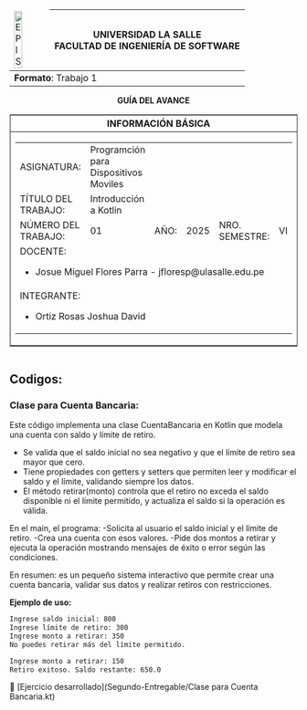 <table align="center">
    <thead>
        <tr>
            <td><img src="https://1.bp.blogspot.com/-3wALNMake70/XK-07VtIngI/AAAAAAABOrY/n3X_ZJV5fGEpTs8ppMQvKk_yic7BfyBYQCLcBGAs/s1600/universidad-la-salle-logo.jpg?raw=true" alt="EPIS" style="width:50%; height:auto"/></td>
            <th>
                <span style="font-weight:bold;">UNIVERSIDAD LA SALLE</span><br />
                <span style="font-weight:bold;">FACULTAD DE INGENIERÍA DE SOFTWARE</span><br />
            </th>
        </tr>
    </thead>
    <tbody>
        <tr><td colspan="3"><span style="font-weight:bold;">Formato</span>: Trabajo 1</td></tr>
    </tbody>
</table>

<div align="center">
    <span style="font-weight:bold;">GUÍA DEL AVANCE</span><br />
</div>

<div>
    <table border="1" align="center">
        <thead>
            <tr><th colspan="3">INFORMACIÓN BÁSICA</th></tr>
        </thead>
        <tbody>
            <tr>
                <td colspan="2">
                    <table>
                        <tr><td>ASIGNATURA:</td><td>Programción para Dispositivos Moviles</td></tr>
                        <tr><td>TÍTULO DEL TRABAJO:</td><td> Introducción a Kotlin</td></tr>
                        <tr>
                            <td>NÚMERO DEL TRABAJO:</td><td>01</td>
                            <td>AÑO:</td><td>2025</td>
                            <td>NRO. SEMESTRE:</td><td>VI</td>
                        </tr>
                        <tr>
                            <td colspan="6">DOCENTE:
                                <ul>
                                    <li>Josue Miguel Flores Parra - jfloresp@ulasalle.edu.pe</li>
                                </ul>
                            </td>
                        </tr>
                        <tr>
                            <td colspan="6">INTEGRANTE:
                                <ul>
                                    <li>Ortiz Rosas Joshua David</li>
                                </ul>
                            </td>
                        </tr>
                    </table>
                </td>
                <td>
                    </table>
                    <table>
                </td>
            </tr>
        </tbody>
    </table>
</div>

## Codigos:
### Clase para Cuenta Bancaria:
Este código implementa una clase CuentaBancaria en Kotlin que modela una cuenta con saldo y límite de retiro.
  - Se valida que el saldo inicial no sea negativo y que el límite de retiro sea mayor que cero.
  - Tiene propiedades con getters y setters que permiten leer y modificar el saldo y el límite, validando siempre los datos.
  - El método retirar(monto) controla que el retiro no exceda el saldo disponible ni el límite permitido, y actualiza el saldo si la operación es válida.

En el main, el programa:
  -Solicita al usuario el saldo inicial y el límite de retiro.
  -Crea una cuenta con esos valores.
  -Pide dos montos a retirar y ejecuta la operación mostrando mensajes de éxito o error según las condiciones.

En resumen: es un pequeño sistema interactivo que permite crear una cuenta bancaria, validar sus datos y realizar retiros con restricciones.

**Ejemplo de uso:**  

```bash
Ingrese saldo inicial: 800
Ingrese límite de retiro: 300
Ingrese monto a retirar: 350
No puedes retirar más del límite permitido.

Ingrese monto a retirar: 150
Retiro exitoso. Saldo restante: 650.0
```

🔗 [Ejercicio desarrollado](Segundo-Entregable/Clase para Cuenta Bancaria.kt)
